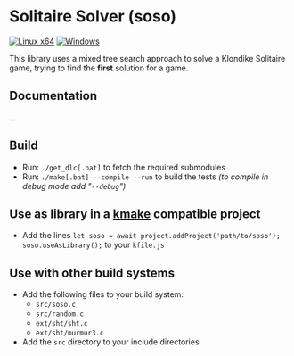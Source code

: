 # Solitaire Solver (soso)
[![Linux x64](https://github.com/tizilogic/soso/actions/workflows/linux-x64.yml/badge.svg)](https://github.com/tizilogic/soso/actions/workflows/linux-x64.yml) [![Windows](https://github.com/tizilogic/soso/actions/workflows/windows.yml/badge.svg)](https://github.com/tizilogic/soso/actions/workflows/windows.yml)

This library uses a mixed tree search approach to solve a Klondike Solitaire
game, trying to find the **first** solution for a game.

## Documentation

...

## Build

- Run: `./get_dlc[.bat]` to fetch the required submodules
- Run: `./make[.bat] --compile --run` to build the tests *(to compile in debug mode add "`--debug`")*

## Use as library in a [kmake](https://github.com/Kode/kmake.git) compatible project

- Add the lines `let soso = await project.addProject('path/to/soso'); soso.useAsLibrary();` to your `kfile.js`

## Use with other build systems

- Add the following files to your build system:
    - `src/soso.c`
    - `src/random.c`
    - `ext/sht/sht.c`
    - `ext/sht/murmur3.c`
- Add the `src` directory to your include directories
